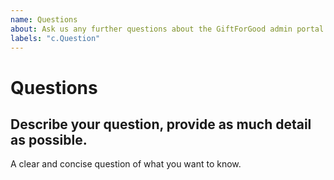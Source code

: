 ```yaml
---
name: Questions
about: Ask us any further questions about the GiftForGood admin portal
labels: "c.Question"
---
```


# Questions

<!--
  Before opening a new issue, please search existing issues:  https://github.com/GiftForGood/admin-portal/issues?q=is%3Aissue+label%3Ac.Question
-->

## Describe your question, provide as much detail as possible.

A clear and concise question of what you want to know.
